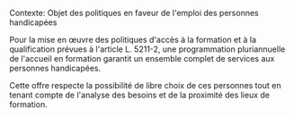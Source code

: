 Contexte: Objet des politiques en faveur  de l'emploi des personnes handicapées

Pour la mise en œuvre des politiques d'accès à la formation et à la qualification prévues à l'article L. 5211-2, une programmation pluriannuelle de l'accueil en formation garantit un ensemble complet de services aux personnes handicapées.

Cette offre respecte la possibilité de libre choix de ces personnes tout en tenant compte de l'analyse des besoins et de la proximité des lieux de formation.
